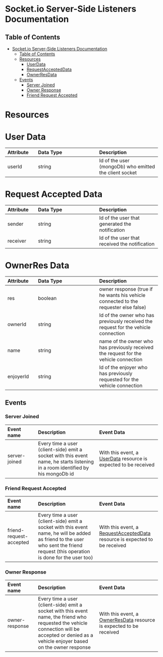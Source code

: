 # Socket.io Server-Side Listeners Documentation

## Table of Contents

- [Socket.io Server-Side Listeners Documentation](#socketio-server-side-listeners-documentation)
    - [Table of Contents](#table-of-contents)
    - [Resources](#resources)
        - [UserData](#user-Data)
        - [RequestAcceptedData](#request-Accepted-Data)
        - [OwnerResData](#ownerRes-Data)
    - [Events](#events)
        - [Server Joined](#server-Joined)
        - [Owner Response](#owner-Response)
        - [Friend Request Accepted](#friend-Request-Accepted)



<style>
table th:first-of-type {
    width: 20%;
}
table th:nth-of-type(2) {
    width: 40%;
}
table th:nth-of-type(3) {
    width: 40%;
}
</style>


# Resources

# User Data

| Attribute | Data Type | Description                                            |
|:----------|:----------|:-------------------------------------------------------|
| userId    | string    | Id of the user (mongoDb) who emitted the client socket |

# Request Accepted Data

| Attribute | Data Type | Description                                    |
|:----------|:----------|:-----------------------------------------------|
| sender    | string    | Id of the user that generated the notification |
| receiver  | string    | Id of the user that received the notification  |


# OwnerRes Data

| Attribute | Data Type | Description                                                                          |
|:----------|:----------|:-------------------------------------------------------------------------------------|
| res       | boolean   | owner response (true if he wants his vehicle connected to the requester else false)  |
| ownerId   | string    | Id of the owner who has previously received the request for the vehicle connection   |
| name      | string    | name of the owner who has previously received the request for the vehicle connection |
| enjoyerId | string    | Id of the enjoyer who has previously requested for the vehicle connection            |


## Events

### Server Joined

| Event name    | Description                                                                                                                    | Event Data                                                                    |
|:--------------|:-------------------------------------------------------------------------------------------------------------------------------|:------------------------------------------------------------------------------|
| server-joined | Every time a user (client-side) emit a socket with this event name, he starts listening in a room identified by his mongoDb id | With this event, a [UserData](#user-Data) resource is expected to be received |


### Friend Request Accepted

| Event name              | Description                                                                                                                                                                      | Event Data                                                                                             |
|:------------------------|:---------------------------------------------------------------------------------------------------------------------------------------------------------------------------------|:-------------------------------------------------------------------------------------------------------|
| friend-request-accepted | Every time a user (client-side) emit a socket with this event name, he will be added as friend to the user who sent the friend request (this operation is done for the user too) | With this event, a [RequestAcceptedData](#request-Accepted-Data) resource is expected to be received   |


### Owner Response

| Event name     | Description                                                                                                                                                                                     | Event Data                                                                            |
|:---------------|:------------------------------------------------------------------------------------------------------------------------------------------------------------------------------------------------|:--------------------------------------------------------------------------------------|
| owner-response | Every time a user (client-side) emit a socket with this event name, the friend who requested the vehicle connection will be accepted or denied as a vehicle enjoyer based on the owner response | With this event, a [OwnerResData](#ownerRes-data) resource is expected to be received |
